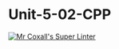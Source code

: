 # Unit-5-02-CPP
[![Mr Coxall's Super Linter](https://github.com/ICS3U-Programming-JaydenS/Unit-5-02-CPP/workflows/Mr%20Coxall's%20Super%20Linter/badge.svg)](https://github.com/ICS3U-Programming-JaydenS/Unit-5-02-CPP/actions/)
